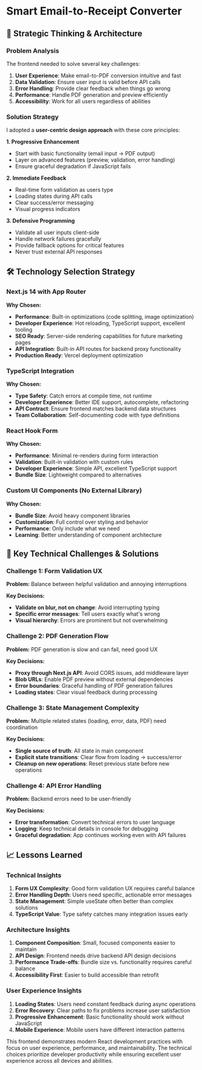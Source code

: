 # Smart Email-to-Receipt Converter

## 🧠 Strategic Thinking & Architecture

### Problem Analysis

The frontend needed to solve several key challenges:

1. **User Experience**: Make email-to-PDF conversion intuitive and fast
2. **Data Validation**: Ensure user input is valid before API calls
3. **Error Handling**: Provide clear feedback when things go wrong
4. **Performance**: Handle PDF generation and preview efficiently
5. **Accessibility**: Work for all users regardless of abilities

### Solution Strategy

I adopted a **user-centric design approach** with these core principles:

**1. Progressive Enhancement**

- Start with basic functionality (email input → PDF output)
- Layer on advanced features (preview, validation, error handling)
- Ensure graceful degradation if JavaScript fails

**2. Immediate Feedback**

- Real-time form validation as users type
- Loading states during API calls
- Clear success/error messaging
- Visual progress indicators

**3. Defensive Programming**

- Validate all user inputs client-side
- Handle network failures gracefully
- Provide fallback options for critical features
- Never trust external API responses

## 🛠️ Technology Selection Strategy

### Next.js 14 with App Router

**Why Chosen:**

- **Performance**: Built-in optimizations (code splitting, image optimization)
- **Developer Experience**: Hot reloading, TypeScript support, excellent tooling
- **SEO Ready**: Server-side rendering capabilities for future marketing pages
- **API Integration**: Built-in API routes for backend proxy functionality
- **Production Ready**: Vercel deployment optimization

### TypeScript Integration

**Why Chosen:**

- **Type Safety**: Catch errors at compile time, not runtime
- **Developer Experience**: Better IDE support, autocomplete, refactoring
- **API Contract**: Ensure frontend matches backend data structures
- **Team Collaboration**: Self-documenting code with type definitions

### React Hook Form

**Why Chosen:**

- **Performance**: Minimal re-renders during form interaction
- **Validation**: Built-in validation with custom rules
- **Developer Experience**: Simple API, excellent TypeScript support
- **Bundle Size**: Lightweight compared to alternatives

### Custom UI Components (No External Library)

**Why Chosen:**

- **Bundle Size**: Avoid heavy component libraries
- **Customization**: Full control over styling and behavior
- **Performance**: Only include what we need
- **Learning**: Better understanding of component architecture

## 🎯 Key Technical Challenges & Solutions

### Challenge 1: Form Validation UX

**Problem:** Balance between helpful validation and annoying interruptions

**Key Decisions:**

- **Validate on blur, not on change**: Avoid interrupting typing
- **Specific error messages**: Tell users exactly what's wrong
- **Visual hierarchy**: Errors are prominent but not overwhelming

### Challenge 2: PDF Generation Flow

**Problem:** PDF generation is slow and can fail, need good UX

**Key Decisions:**

- **Proxy through Next.js API**: Avoid CORS issues, add middleware layer
- **Blob URLs**: Enable PDF preview without external dependencies
- **Error boundaries**: Graceful handling of PDF generation failures
- **Loading states**: Clear visual feedback during processing

### Challenge 3: State Management Complexity

**Problem:** Multiple related states (loading, error, data, PDF) need coordination

**Key Decisions:**

- **Single source of truth**: All state in main component
- **Explicit state transitions**: Clear flow from loading → success/error
- **Cleanup on new operations**: Reset previous state before new operations

### Challenge 4: API Error Handling

**Problem:** Backend errors need to be user-friendly

**Key Decisions:**

- **Error transformation**: Convert technical errors to user language
- **Logging**: Keep technical details in console for debugging
- **Graceful degradation**: App continues working even with API failures

## 📈 Lessons Learned

### Technical Insights

1. **Form UX Complexity**: Good form validation UX requires careful balance
2. **Error Handling Depth**: Users need specific, actionable error messages
3. **State Management**: Simple useState often better than complex solutions
4. **TypeScript Value**: Type safety catches many integration issues early

### Architecture Insights

1. **Component Composition**: Small, focused components easier to maintain
2. **API Design**: Frontend needs drive backend API design decisions
3. **Performance Trade-offs**: Bundle size vs. functionality requires careful balance
4. **Accessibility First**: Easier to build accessible than retrofit

### User Experience Insights

1. **Loading States**: Users need constant feedback during async operations
2. **Error Recovery**: Clear paths to fix problems increase user satisfaction
3. **Progressive Enhancement**: Basic functionality should work without JavaScript
4. **Mobile Experience**: Mobile users have different interaction patterns

This frontend demonstrates modern React development practices with focus on user experience, performance, and maintainability. The technical choices prioritize developer productivity while ensuring excellent user experience across all devices and abilities.
